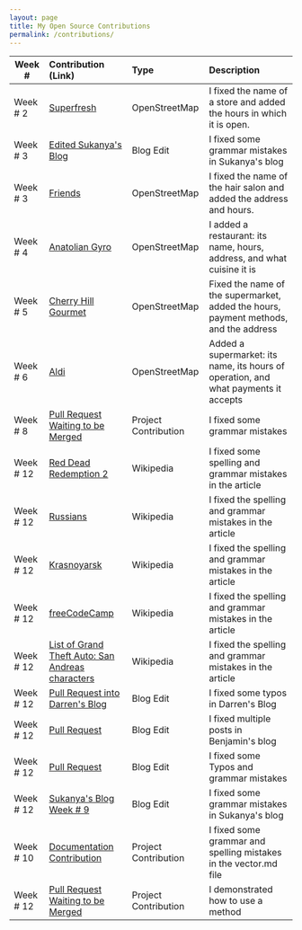 ```yaml
---
layout: page
title: My Open Source Contributions
permalink: /contributions/
---
```


<!--
Type of the contribution should be "Wikipedia edit", "OpenStreet Map feature", "Project Documentation", "Project Code", "Blog Edit", etc.

The description should include a brief summary of what you did.

Replace the first row below with your contribution.

-->





| Week #      | Contribution (Link) | Type | Description |
|---|:---|:---|:---|
| Week # 2|[Superfresh](https://www.openstreetmap.org/changeset/74403979) | OpenStreetMap| I fixed the name of a store and added the hours in which it is open.|
| Week # 3| [Edited Sukanya's Blog](https://github.com/hunter-college-ossd-fall-2019/rajsukanya-weekly/commit/50a07d58c1533d17cb302c7d3a9a267759804be5) | Blog Edit | I fixed some grammar mistakes in Sukanya's blog|
| Week # 3 |[Friends](https://www.openstreetmap.org/changeset/75068309)|OpenStreetMap| I fixed the name of the hair salon and added the address and hours.|
| Week # 4|[Anatolian Gyro](https://www.openstreetmap.org/changeset/75068526#map=18/40.58679/-73.95324)|OpenStreetMap | I added a restaurant: its name, hours, address, and what cuisine it is|
| Week # 5   | [Cherry Hill Gourmet](https://www.openstreetmap.org/changeset/76021089)| OpenStreetMap | Fixed the name of the supermarket, added the hours, payment methods, and the address    |
| Week # 6   |  [Aldi](https://www.openstreetmap.org/changeset/76021242)  | OpenStreetMap | Added a supermarket: its name, its hours of operation, and what payments it accepts  |
| Week # 8 | [Pull Request Waiting to be Merged](https://github.com/Asiatik/codezilla/pull/460) | Project Contribution | I fixed some grammar mistakes|
| Week # 12 | [Red Dead Redemption 2](https://en.wikipedia.org/w/index.php?title=Red_Dead_Redemption_2&diff=prev&oldid=925738743) | Wikipedia | I fixed some spelling and grammar mistakes in the article|
| Week # 12 | [Russians](https://en.wikipedia.org/w/index.php?title=Russians&diff=prev&oldid=925740249) |  Wikipedia  | I fixed the spelling and grammar mistakes in the article |
| Week # 12 | [Krasnoyarsk](https://en.wikipedia.org/w/index.php?title=Krasnoyarsk&diff=prev&oldid=926792215) |  Wikipedia  | I fixed the spelling and grammar mistakes in the article |
| Week # 12 | [freeCodeCamp](https://en.wikipedia.org/w/index.php?title=FreeCodeCamp&diff=prev&oldid=926793539) |  Wikipedia  | I fixed the spelling and grammar mistakes in the article |
| Week # 12 | [List of Grand Theft Auto: San Andreas characters](https://en.wikipedia.org/w/index.php?title=List_of_Grand_Theft_Auto:_San_Andreas_characters&diff=prev&oldid=926794360) |  Wikipedia  | I fixed the spelling and grammar mistakes in the article |
| Week # 12 |[Pull Request into Darren's Blog](https://github.com/hunter-college-ossd-fall-2019/darrenzhang2000-weekly/pull/4) | Blog Edit| I fixed some typos in Darren's Blog|
| Week # 12 |[Pull Request](https://github.com/hunter-college-ossd-fall-2019/benjaminlgur-weekly/pull/4) | Blog Edit| I fixed multiple posts in Benjamin's blog|
| Week # 12 |[Pull Request](https://github.com/hunter-college-ossd-fall-2019/Nerouse-weekly/pull/8) | Blog Edit | I fixed some Typos and grammar mistakes |
| Week # 12 |[Sukanya's Blog Week # 9](https://github.com/ariella879/rajsukanya-weekly/commit/e072ba3200db5b885b2dc1913899b37f17a59847#diff-b869a45343d61812c4a340df769b95c3) | Blog Edit| I fixed some grammar mistakes in Sukanya's blog|
| Week # 10 | [Documentation Contribution](https://github.com/Bhupesh-V/30-seconds-of-cpp/blob/master/vector/vector.md)| Project Contribution| I fixed some grammar and spelling mistakes in the vector.md file|
| Week # 12 | [Pull Request Waiting to be Merged](https://github.com/Bhupesh-V/30-seconds-of-cpp/pull/453) | Project Contribution | I demonstrated how to use a method |





